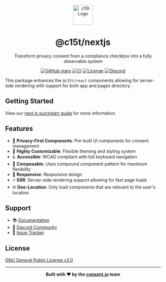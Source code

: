 <div align="center">
  <img src="https://c15t.com/logo.png" alt="c15t Logo" width="64" height="64" />
  <h1>@c15t/nextjs</h1>
  <p>Transform privacy consent from a compliance checkbox into a fully observable system</p>

  [![GitHub stars](https://img.shields.io/github/stars/c15t/c15t?style=flat-square)](https://github.com/c15t/c15t)
  [![CI](https://img.shields.io/github/actions/workflow/status/c15t/c15t/ci.yml?style=flat-square)](https://github.com/c15t/c15t/actions/workflows/ci.yml)
  [![License](https://img.shields.io/badge/license-GPL--3.0-blue.svg?style=flat-square)](LICENSE)
  [![Discord](https://img.shields.io/discord/1312171102268690493?style=flat-square)](https://c15t.com/discord)
</div>

This package enhances the `@c15t/react` components allowing for server-side rendering with support for both app and pages directory.

## Getting Started

View our [next.js quickstart guide](https://c15t.com/docs/next/quickstart) for more information.

## Features

- 🎯 **Privacy-First Components**: Pre-built UI components for consent management
- 🎨 **Highly Customizable**: Flexible theming and styling system
- ♿ **Accessible**: WCAG compliant with full keyboard navigation
- 🔧 **Composable**: Uses compound component pattern for maximum flexibility
- 📱 **Responsive**: Responsive design
- ⚡ **SSR**: Server-side rendering support allowing for fast page loads
- 🌐 **Geo-Location**: Only load components that are relevant to the user's location


## Support

- 📚 [Documentation](https://c15t.com/)
- 💬 [Discord Community](https://c15t.com/discord)
- 🐛 [Issue Tracker](https://github.com/c15t/c15t/issues)

## License

[GNU General Public License v3.0](https://github.com/c15t/c15t/blob/main/LICENSE.md)

---

<div align="center">
  <strong>Built with ❤️ by the <a href="https://www.consent.io">consent.io</a> team</strong>
</div>
